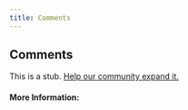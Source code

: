 ```yaml
---
title: Comments
---
```


## Comments

This is a stub. [Help our community expand it.](https://github.com/freeCodeCamp/guide-articles/tree/master/articles/HTML/Elements/Comments/index.md)

<!-- The article goes here, in GitHub-flavored Markdown. Feel free to add YouTube videos, images, and CodePen/JSBin embeds  -->

#### More Information:
<!-- Please add any articles you think might be helpful to read before writing the article -->


